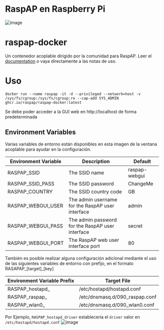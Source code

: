 # RaspAP en Raspberry Pi 
![image](https://github.com/TecnologyCASM/PiHoleUnbound/assets/107158068/b3474568-47f7-4da9-93b7-895f1d9f921a)

# raspap-docker
Un contenedor acoplable dirigido por la comunidad para RaspAP. Leer el [documentation](https://docs.raspap.com/docker/) o vaya directamente a las notas de uso.

# Uso
```
docker run --name raspap -it -d --privileged --network=host -v /sys/fs/cgroup:/sys/fs/cgroup:ro --cap-add SYS_ADMIN ghcr.io/raspap/raspap-docker:latest
```
Se debe poder acceder a la GUI web en http://localhost de forma predeterminada

## Environment Variables
Varias variables de entorno están disponibles en esta imagen de la ventana acoplable para ayudar en la configuración.

| Environment Variable   | Description                                      | Default       |
|------------------------|--------------------------------------------------|---------------|
| RASPAP_SSID            | The SSID name                                    | raspap-webgui |
| RASPAP_SSID_PASS       | The SSID password                                | ChangeMe      |
| RASPAP_COUNTRY         | The SSID country code                            | GB            |
| RASPAP_WEBGUI_USER     | The admin username for the RaspAP user interface | admin         |
| RASPAP_WEBGUI_PASS     | The admin password for the RaspAP user interface | secret        |
| RASPAP_WEBGUI_PORT     | The RaspAP web user interface port               | 80            |

También es posible realizar alguna configuración adicional mediante el uso de las siguientes variables de entorno con prefijo, en el formato RASAPAP_\[target]_\[key]

| Environment Variable Prefix | Target File                    |
|-----------------------------|--------------------------------|
| RASPAP_hostapd_             | /etc/hostapd/hostapd.conf      |
| RASPAP_raspap_              | /etc/dnsmasq.d/090_raspap.conf |
| RASPAP_wlan0_               | /etc/dnsmasq.d/090_wlan0.conf  |

Por Ejemplo, `RASPAP_hostapd_driver` establecería el `driver` valor en `/etc/hostapd/hostapd.conf`
![image](https://github.com/TecnologyCASM/PiHoleUnbound/assets/107158068/8feeb8e3-14f8-4034-b953-038b68b43101)
